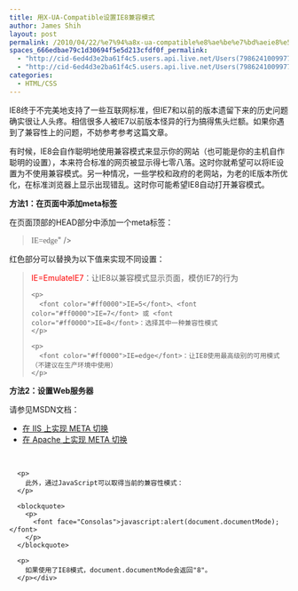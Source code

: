 ```yaml
---
title: 用X-UA-Compatible设置IE8兼容模式
author: James Shih
layout: post
permalink: /2010/04/22/%e7%94%a8x-ua-compatible%e8%ae%be%e7%bd%aeie8%e5%85%bc%e5%ae%b9%e6%a8%a1%e5%bc%8f/
spaces_666edbae79c1d30694f5e5d213cfdf0f_permalink:
  - "http://cid-6ed4d3e2ba61f4c5.users.api.live.net/Users(7986241009977783493)/Blogs('6ED4D3E2BA61F4C5!102')/Entries('6ED4D3E2BA61F4C5!1297')?authkey=72j5ZQnBJYQ%24"
  - "http://cid-6ed4d3e2ba61f4c5.users.api.live.net/Users(7986241009977783493)/Blogs('6ED4D3E2BA61F4C5!102')/Entries('6ED4D3E2BA61F4C5!1297')?authkey=72j5ZQnBJYQ%24"
categories:
  - HTML/CSS
---
```

<div id="msgcns!6ED4D3E2BA61F4C5!1297" class="bvMsg">
  <p>
    IE8终于不完美地支持了一些互联网标准，但IE7和以前的版本遗留下来的历史问题确实很让人头疼。相信很多人被IE7以前版本怪异的行为搞得焦头烂额。如果你遇到了兼容性上的问题，不妨参考参考这篇文章。
  </p>
  
  <p>
    有时候，IE8会自作聪明地使用兼容模式来显示你的网站（也可能是你的主机自作聪明的设置），本来符合标准的网页被显示得七零八落。这时你就希望可以将IE设置为不使用兼容模式。另一种情况，一些学校和政府的老网站，为老的IE版本所优化，在标准浏览器上显示出现错乱。这时你可能希望IE8自动打开兼容模式。
  </p>
  
  <p>
    <strong>方法1：在页面中添加meta标签</strong>
  </p>
  
  <p>
    在页面顶部的HEAD部分中添加一个meta标签：
  </p>
  
  <blockquote>
    <p>
      <font face="Consolas"><meta http-equiv="X-UA-Compatible" content="<font color="#ff0000">IE=edge</font>" /></font>
    </p>
  </blockquote>
  
  <p>
    红色部分可以替换为以下值来实现不同设置：
  </p>
  
  <blockquote>
    <p>
      <font color="#ff0000">IE=EmulateIE7</font>：让IE8以兼容模式显示页面，模仿IE7的行为
    </p>
    
    <p>
      <font color="#ff0000">IE=5</font>、<font color="#ff0000">IE=7</font> 或 <font color="#ff0000">IE=8</font>：选择其中一种兼容性模式
    </p>
    
    <p>
      <font color="#ff0000">IE=edge</font>：让IE8使用最高级别的可用模式（不建议在生产环境中使用）
    </p>
  </blockquote>
  
  <p>
    <strong>方法2：设置Web服务器</strong>
  </p>
  
  <p>
    请参见MSDN文档：
  </p>
  
  <ul>
    <li>
      <a href="http://msdn.microsoft.com/zh-cn/library/cc817572.aspx">在 IIS 上实现 META 切换</a> <li>
        <a href="http://msdn.microsoft.com/zh-cn/library/cc817573.aspx">在 Apache 上实现 META 切换</a>
      </li></ul> 
      <p>
         
      </p>
      
      <p>
        此外，通过JavaScript可以取得当前的兼容性模式：
      </p>
      
      <blockquote>
        <p>
          <font face="Consolas">javascript:alert(document.documentMode);</font>
        </p>
      </blockquote>
      
      <p>
        如果使用了IE8模式，document.documentMode会返回"8"。
      </p></div>
